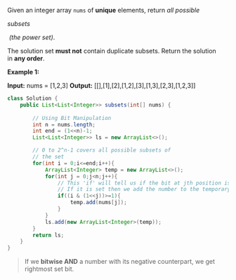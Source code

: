 
Given an integer array `nums` of **unique** elements, return _all possible_ 

_subsets_

 _(the power set)_.

The solution set **must not** contain duplicate subsets. Return the solution in **any order**.

**Example 1:**

**Input:** nums = [1,2,3]
**Output:** [[],[1],[2],[1,2],[3],[1,3],[2,3],[1,2,3]]

```java
class Solution {
    public List<List<Integer>> subsets(int[] nums) {
        
        // Using Bit Manipulation
        int n = nums.length;
        int end = (1<<n)-1;
        List<List<Integer>> ls = new ArrayList<>();

        // 0 to 2^n-1 covers all possible subsets of 
        // the set
        for(int i = 0;i<=end;i++){
            ArrayList<Integer> temp = new ArrayList<>();
            for(int j = 0;j<n;j++){
                // This 'if' will tell us if the bit at jth position is set or not
                // If it is set then we add the number to the temporary arraylist
                if((i & (1<<j))>=1){
                    temp.add(nums[j]);
                }
            }
            ls.add(new ArrayList<Integer>(temp));
        }
        return ls;
    }
}
```

>If we **bitwise AND** a number with its negative counterpart, we get rightmost set bit.
>